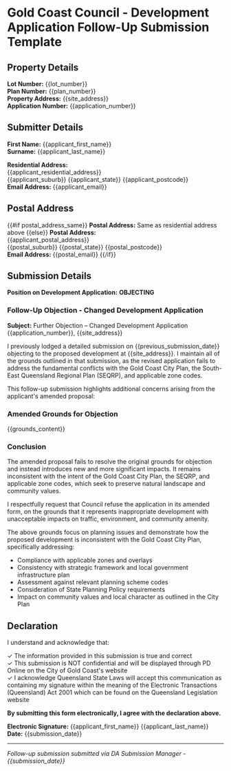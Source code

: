 # Gold Coast Council - Development Application Follow-Up Submission Template

## Property Details
**Lot Number:** {{lot_number}}  
**Plan Number:** {{plan_number}}  
**Property Address:** {{site_address}}  
**Application Number:** {{application_number}}

## Submitter Details  
**First Name:** {{applicant_first_name}}  
**Surname:** {{applicant_last_name}}  

**Residential Address:**  
{{applicant_residential_address}}  
{{applicant_suburb}} {{applicant_state}} {{applicant_postcode}}  
**Email Address:** {{applicant_email}}

## Postal Address
{{#if postal_address_same}}
**Postal Address:** Same as residential address above
{{else}}
**Postal Address:**  
{{applicant_postal_address}}  
{{postal_suburb}} {{postal_state}} {{postal_postcode}}  
**Email Address:** {{postal_email}}
{{/if}}

## Submission Details
**Position on Development Application:** **OBJECTING**

### Follow-Up Objection - Changed Development Application

**Subject:** Further Objection – Changed Development Application {{application_number}}, {{site_address}}

I previously lodged a detailed submission on {{previous_submission_date}} objecting to the proposed development at {{site_address}}. I maintain all of the grounds outlined in that submission, as the revised application fails to address the fundamental conflicts with the Gold Coast City Plan, the South-East Queensland Regional Plan (SEQRP), and applicable zone codes.

This follow-up submission highlights additional concerns arising from the applicant's amended proposal:

### Amended Grounds for Objection

{{grounds_content}}

### Conclusion

The amended proposal fails to resolve the original grounds for objection and instead introduces new and more significant impacts. It remains inconsistent with the intent of the Gold Coast City Plan, the SEQRP, and applicable zone codes, which seek to preserve natural landscape and community values.

I respectfully request that Council refuse the application in its amended form, on the grounds that it represents inappropriate development with unacceptable impacts on traffic, environment, and community amenity.

The above grounds focus on planning issues and demonstrate how the proposed development is inconsistent with the Gold Coast City Plan, specifically addressing:

- Compliance with applicable zones and overlays
- Consistency with strategic framework and local government infrastructure plan  
- Assessment against relevant planning scheme codes
- Consideration of State Planning Policy requirements
- Impact on community values and local character as outlined in the City Plan

## Declaration

I understand and acknowledge that:

✓ The information provided in this submission is true and correct  
✓ This submission is NOT confidential and will be displayed through PD Online on the City of Gold Coast's website  
✓ I acknowledge Queensland State Laws will accept this communication as containing my signature within the meaning of the Electronic Transactions (Queensland) Act 2001 which can be found on the Queensland Legislation website

**By submitting this form electronically, I agree with the declaration above.**

**Electronic Signature:** {{applicant_first_name}} {{applicant_last_name}}  
**Date:** {{submission_date}}

---
*Follow-up submission submitted via DA Submission Manager - {{submission_date}}*
